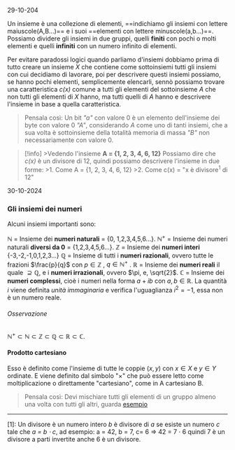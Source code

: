 29-10-204

Un insieme è una collezione di elementi, ==indichiamo gli insiemi con lettere maiuscole(A,B...)== e i suoi ==elementi con lettere minuscole(a,b...)==. 
Possiamo dividere gli insiemi in due gruppi, quelli **finiti** con pochi o molti elementi e quelli **infiniti** con un numero infinito di elementi.

Per evitare paradossi logici quando parliamo d'insiemi dobbiamo prima di tutto creare un insieme *X* che contiene come sottoinsiemi tutti gli insiemi con cui decidiamo di lavorare, poi per descrivere questi insiemi possiamo, se hanno pochi elementi, semplicemente elencarli, sennò possiamo trovare una caratteristica *c(x)* comune a tutti gli elementi del sottoinsieme *A* che non tutti gli elementi di *X* hanno, ma tutti quelli di *A* hanno e descrivere l'insieme in base a quella caratteristica.

> Pensala così: Un bit *"a"* con valore 0 è un elemento dell'insieme dei byte con valore 0 *"A"*, considerando *A* come uno di tanti insiemi, che a sua volta è sottoinsieme della totalità memoria di massa *"B"* non necessariamente con valore 0.    

>[!info]
	>Vedendo l'insieme **A = {1, 2, 3, 4, 6, 12}** Possiamo dire che *c(x)* è un divisore di 12, quindi possiamo descrivere l'insieme in due forme:
	>1. Come A = {1, 2, 3, 4, 6, 12}
	>2. Come c(x) = "x è divisore$^1$ di 12"


30-10-2024

### Gli insiemi dei numeri
Alcuni insiemi importanti sono:

$\mathbb{N}$ = Insieme dei **numeri naturali** = {0, 1,2,3,4,5,6...}.
$\mathbb{N}^+$ = Insieme dei numeri naturali **diversi da 0** = {1,2,3,4,5,6...}.
$\mathbb{Z}$ = Insieme dei **numeri interi** {-3,-2,-1,0,1,2,3...}
$\mathbb{Q}$ = Insieme di tutti i **numeri razionali**, ovvero tutte le frazioni $\frac{p}{q}$ con $p\in \mathbb{Z}$ , $q \in \mathbb{N}^+$ .
$\mathbb{R}$ = Insieme dei **numeri reali** il quale $\supseteq \mathbb{Q}$, e i **numeri irrazionali**, ovvero $\pi, e, \sqrt{2}$.
$\mathbb{C}$ = Insieme dei **numeri complessi**, cioè i numeri nella forma $a+ib$ con $a,b \in \mathbb{R}$. La quantità $i$ viene definita *unità immaginaria* e verifica l'uguaglianza $i^2 = - 1$, essa non è un numero reale.

###### Osservazione
 $\mathbb{N}^+\subset\mathbb{N}\subset\mathbb{Z}\subset\mathbb{Q}\subset\mathbb{R}\subset\mathbb{C}$.

#### Prodotto cartesiano
Esso è definito come l'insieme di tutte le coppie ($x,y$) con $x \in X$ e $y \in Y$ ordinate. 
E viene definito dal simbolo "$\times$" che può essere letto come moltiplicazione o direttamente "cartesiano", come in A cartesiano B.

>Pensala così: Devi mischiare tutti gli elementi di un gruppo almeno una volta con tutti gli altri, guarda [esempio](https://www.youmath.it/lezioni/algebra-elementare/insiemistica/1524-prodotto-cartesiano.html)

---
[1]: Un divisore è un numero intero *b* è divisore di *a* se esiste un numero *c* tale che *a = b $\cdot$ c*, ad esempio:
a = 42, b = 7, c= 6 => 42 = 7 $\cdot$ 6 quindi 7 è un divisore a parti invertite anche 6 è un divisore.


